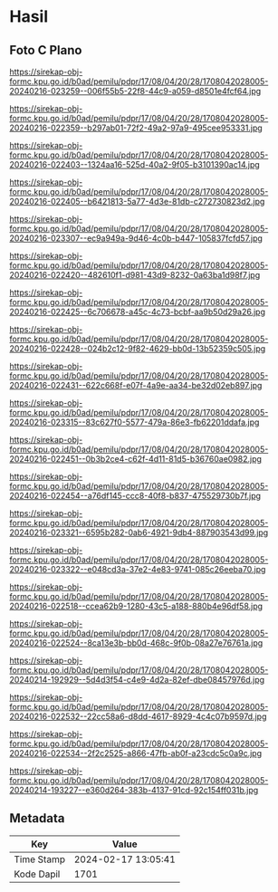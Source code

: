 # Hasil

## Foto C Plano

https://sirekap-obj-formc.kpu.go.id/b0ad/pemilu/pdpr/17/08/04/20/28/1708042028005-20240216-023259--006f55b5-22f8-44c9-a059-d8501e4fcf64.jpg

https://sirekap-obj-formc.kpu.go.id/b0ad/pemilu/pdpr/17/08/04/20/28/1708042028005-20240216-022359--b297ab01-72f2-49a2-97a9-495cee953331.jpg

https://sirekap-obj-formc.kpu.go.id/b0ad/pemilu/pdpr/17/08/04/20/28/1708042028005-20240216-022403--1324aa16-525d-40a2-9f05-b3101390ac14.jpg

https://sirekap-obj-formc.kpu.go.id/b0ad/pemilu/pdpr/17/08/04/20/28/1708042028005-20240216-022405--b6421813-5a77-4d3e-81db-c272730823d2.jpg

https://sirekap-obj-formc.kpu.go.id/b0ad/pemilu/pdpr/17/08/04/20/28/1708042028005-20240216-023307--ec9a949a-9d46-4c0b-b447-105837fcfd57.jpg

https://sirekap-obj-formc.kpu.go.id/b0ad/pemilu/pdpr/17/08/04/20/28/1708042028005-20240216-022420--482610f1-d981-43d9-8232-0a63ba1d98f7.jpg

https://sirekap-obj-formc.kpu.go.id/b0ad/pemilu/pdpr/17/08/04/20/28/1708042028005-20240216-022425--6c706678-a45c-4c73-bcbf-aa9b50d29a26.jpg

https://sirekap-obj-formc.kpu.go.id/b0ad/pemilu/pdpr/17/08/04/20/28/1708042028005-20240216-022428--024b2c12-9f82-4629-bb0d-13b52359c505.jpg

https://sirekap-obj-formc.kpu.go.id/b0ad/pemilu/pdpr/17/08/04/20/28/1708042028005-20240216-022431--622c668f-e07f-4a9e-aa34-be32d02eb897.jpg

https://sirekap-obj-formc.kpu.go.id/b0ad/pemilu/pdpr/17/08/04/20/28/1708042028005-20240216-023315--83c627f0-5577-479a-86e3-fb62201ddafa.jpg

https://sirekap-obj-formc.kpu.go.id/b0ad/pemilu/pdpr/17/08/04/20/28/1708042028005-20240216-022451--0b3b2ce4-c62f-4d11-81d5-b36760ae0982.jpg

https://sirekap-obj-formc.kpu.go.id/b0ad/pemilu/pdpr/17/08/04/20/28/1708042028005-20240216-022454--a76df145-ccc8-40f8-b837-475529730b7f.jpg

https://sirekap-obj-formc.kpu.go.id/b0ad/pemilu/pdpr/17/08/04/20/28/1708042028005-20240216-023321--6595b282-0ab6-4921-9db4-887903543d99.jpg

https://sirekap-obj-formc.kpu.go.id/b0ad/pemilu/pdpr/17/08/04/20/28/1708042028005-20240216-023322--e048cd3a-37e2-4e83-9741-085c26eeba70.jpg

https://sirekap-obj-formc.kpu.go.id/b0ad/pemilu/pdpr/17/08/04/20/28/1708042028005-20240216-022518--ccea62b9-1280-43c5-a188-880b4e96df58.jpg

https://sirekap-obj-formc.kpu.go.id/b0ad/pemilu/pdpr/17/08/04/20/28/1708042028005-20240216-022524--8ca13e3b-bb0d-468c-9f0b-08a27e76761a.jpg

https://sirekap-obj-formc.kpu.go.id/b0ad/pemilu/pdpr/17/08/04/20/28/1708042028005-20240214-192929--5d4d3f54-c4e9-4d2a-82ef-dbe08457976d.jpg

https://sirekap-obj-formc.kpu.go.id/b0ad/pemilu/pdpr/17/08/04/20/28/1708042028005-20240216-022532--22cc58a6-d8dd-4617-8929-4c4c07b9597d.jpg

https://sirekap-obj-formc.kpu.go.id/b0ad/pemilu/pdpr/17/08/04/20/28/1708042028005-20240216-022534--2f2c2525-a866-47fb-ab0f-a23cdc5c0a9c.jpg

https://sirekap-obj-formc.kpu.go.id/b0ad/pemilu/pdpr/17/08/04/20/28/1708042028005-20240214-193227--e360d264-383b-4137-91cd-92c154ff031b.jpg


## Metadata

| Key        | Value               |
| ---------- | ------------------- |
| Time Stamp | 2024-02-17 13:05:41 |
| Kode Dapil | 1701                |



